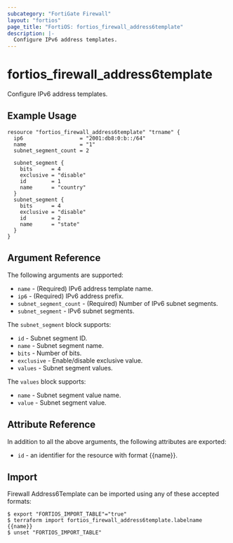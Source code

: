 ```yaml
---
subcategory: "FortiGate Firewall"
layout: "fortios"
page_title: "FortiOS: fortios_firewall_address6template"
description: |-
  Configure IPv6 address templates.
---
```


# fortios_firewall_address6template
Configure IPv6 address templates.

## Example Usage

```hcl
resource "fortios_firewall_address6template" "trname" {
  ip6                  = "2001:db8:0:b::/64"
  name                 = "1"
  subnet_segment_count = 2

  subnet_segment {
    bits      = 4
    exclusive = "disable"
    id        = 1
    name      = "country"
  }
  subnet_segment {
    bits      = 4
    exclusive = "disable"
    id        = 2
    name      = "state"
  }
}
```

## Argument Reference

The following arguments are supported:

* `name` - (Required) IPv6 address template name.
* `ip6` - (Required) IPv6 address prefix.
* `subnet_segment_count` - (Required) Number of IPv6 subnet segments.
* `subnet_segment` - IPv6 subnet segments.

The `subnet_segment` block supports:

* `id` - Subnet segment ID.
* `name` - Subnet segment name.
* `bits` - Number of bits.
* `exclusive` - Enable/disable exclusive value.
* `values` - Subnet segment values.

The `values` block supports:

* `name` - Subnet segment value name.
* `value` - Subnet segment value.


## Attribute Reference

In addition to all the above arguments, the following attributes are exported:
* `id` - an identifier for the resource with format {{name}}.

## Import

Firewall Address6Template can be imported using any of these accepted formats:
```
$ export "FORTIOS_IMPORT_TABLE"="true"
$ terraform import fortios_firewall_address6template.labelname {{name}}
$ unset "FORTIOS_IMPORT_TABLE"
```
